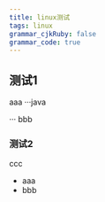 ```yaml
---
title: linux测试 
tags: linux
grammar_cjkRuby: false
grammar_code: true
---
```

## 测试1
aaa
···java

···
bbb
### 测试2
ccc
- aaa
- bbb
